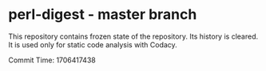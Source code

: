 # perl-digest - master branch

This repository contains frozen state of the repository.
Its history is cleared. It is used only for static code
analysis with Codacy.

Commit Time: 1706417438